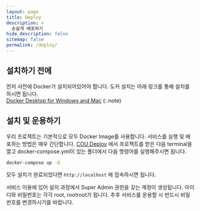 ```yaml
---
layout: page
title: Deploy
description: >
  손쉽게 배포하기
hide_description: false
sitemap: false
permalink: /deploy/
---
```



## 설치하기 전에

먼저 사전에 Docker가 설치되어있어야 합니다. 도커 설치는 아래 링크를 통해 설치를 하시면 됩니다.   
[Docker Desktop for Windows and Mac](https://www.docker.com/products/docker-desktop)
{:.note}



## 설치 및 운용하기

우리 프로젝트는 기본적으로 모두 Docker Image를 사용합니다. 서비스를 실행 및 배포하는 방법은 매우 간단합니다. [COU Deploy](https://github.com/COUniv/COUDeploy) 에서 프로젝트를 받은 다음 terminal을 열고 docker-compose.yml이 있는 폴더에서 다음 명령어를 실행해주시면 됩니다.

```sh
docker-compose up -d
```

모두 설치가 완료되었다면 `http://localhost` 에 접속하시면 됩니다.


서비스 이용에 있어 설치 과정에서 Super Admin 권한을 갖는 계정이 생성됩니다. 아이디와 비밀번호는 각각 root, rootroot가 됩니다. 추후 서비스를 운용할 시 반드시 비밀번호를 변경하시기를 바랍니다.